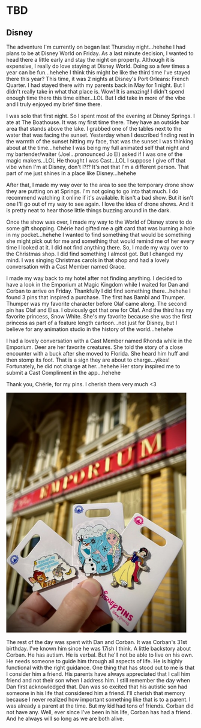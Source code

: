 # TBD

## Disney

The adventure I'm currently on began last Thursday night...hehehe I had plans to be at Disney World on Friday. As a last minute decision, I wanted to head there a little early and stay the night on property. Although it is expensive, I really do love staying at Disney World. Doing so a few times a year can be fun...hehehe I think this might be like the third time I've stayed there this year? This time, it was 2 nights at Disney's Port Orleans: French Quarter. I had stayed there with my parents back in May for 1 night. But I didn't really take in what that place is. Wow! It is amazing! I didn't spend enough time there this time either...LOL But I did take in more of the vibe and I truly enjoyed my brief time there.

I was solo that first night. So I spent most of the evening at Disney Springs. I ate at The Boathouse. It was my first time there. They have an outside bar area that stands above the lake. I grabbed one of the tables next to the water that was facing the sunset. Yesterday when I described finding rest in the warmth of the sunset hitting my face, that was the sunset I was thinking about at the time...hehehe I was being my full animated self that night and my bartender/waiter (Joel...pronounced Jo El) asked if I was one of the magic makers...LOL He thought I was Cast...LOL I suppose I give off that vibe when I'm at Disney, don't I?!? It's not that I'm a different person. That part of me just shines in a place like Disney...hehehe

After that, I made my way over to the area to see the temporary drone show they are putting on at Springs. I'm not going to go into that much. I do recommend watching it online if it's available. It isn't a bad show. But it isn't one I'll go out of my way to see again. I love the idea of drone shows. And it is pretty neat to hear those little things buzzing around in the dark.

Once the show was over, I made my way to the World of Disney store to do some gift shopping. Chérie had gifted me a gift card that was burning a hole in my pocket...hehehe I wanted to find something that would be something she might pick out for me and something that would remind me of her every time I looked at it. I did not find anything there. So, I made my way over to the Christmas shop. I did find something I almost got. But I changed my mind. I was singing Christmas carols in that shop and had a lovely conversation with a Cast Member named Grace.

I made my way back to my hotel after not finding anything. I decided to have a look in the Emporium at Magic Kingdom while I waited for Dan and Corban to arrive on Friday. Thankfully I did find something there...hehehe I found 3 pins that inspired a purchase. The first has Bambi and Thumper. Thumper was my favorite character before Olaf came along. The second pin has Olaf and Elsa. I obviously got that one for Olaf. And the third has my favorite princess, Snow White. She's my favorite because she was the first princess as part of a feature length cartoon...not just for Disney, but I believe for any animation studio in the history of the world...hehehe

I had a lovely conversation with a Cast Member named Rhonda while in the Emporium. Deer are her favorite creatures. She told the story of a close encounter with a buck after she moved to Florida. She heard him huff and then stomp its foot. That is a sign they are about to charge...yikes! Fortunately, he did not charge at her...hehehe Her story inspired me to submit a Cast Compliment in the app...hehehe

Thank you, Chérie, for my pins. I cherish them very much <3

![Disney pins](./media/IMG_0410.jpeg)

The rest of the day was spent with Dan and Corban. It was Corban's 31st birthday. I've known him since he was 17ish I think. A little backstory about Corban. He has autism. He is verbal. But he'll not be able to live on his own. He needs someone to guide him through all aspects of life. He is highly functional with the right guidance. One thing that has stood out to me is that I consider him a friend. His parents have always appreciated that I call him friend and not their son when I address him. I still remember the day when Dan first acknowledged that. Dan was so excited that his autistic son had someone in his life that considered him a friend. I'll cherish that memory because I never realized how important something like that is to a parent. I was already a parent at the time. But my kid had tons of friends. Corban did not have any. Well, ever since I've been in his life, Corban has had a friend. And he always will so long as we are both alive.